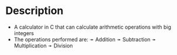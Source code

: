 # Description
  - A calculator in C that can calculate arithmetic operations with big integers
  - The operations performed are:
      ➛ Addition
      ➛ Subtraction
      ➛ Multiplication
      ➛ Division
